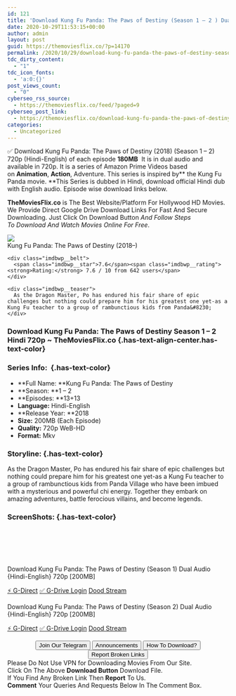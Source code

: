 ```yaml
---
id: 121
title: 'Download Kung Fu Panda: The Paws of Destiny (Season 1 – 2 ) Dual Audio {Hindi-English} 720p WeB-HD [200MB]'
date: 2020-10-29T11:53:15+00:00
author: admin
layout: post
guid: https://themoviesflix.co/?p=14170
permalink: /2020/10/29/download-kung-fu-panda-the-paws-of-destiny-season-1-2-dual-audio-hindi-english-720p-web-hd-200mb/
tdc_dirty_content:
  - "1"
tdc_icon_fonts:
  - 'a:0:{}'
post_views_count:
  - "0"
cyberseo_rss_source:
  - https://themoviesflix.co/feed/?paged=9
cyberseo_post_link:
  - https://themoviesflix.co/download-kung-fu-panda-the-paws-of-destiny-season-1-2-hindi-english-720p/
categories:
  - Uncategorized
---
```

✅ Download Kung Fu Panda: The Paws of Destiny (2018) (Season 1 – 2)&nbsp; 720p (Hindi-English) of each episode&nbsp;**180MB**&nbsp;&nbsp;It is in dual audio and available in&nbsp;720p. It is a series of Amazon Prime Videos based on&nbsp;**Animation**,&nbsp;**Action**,&nbsp;Adventure. This series is inspired by**&nbsp;the Kung Fu Panda movie.&nbsp;**This Series is dubbed in Hindi, download official Hindi dub with English audio. Episode wise download links below.

**TheMoviesFlix.co**&nbsp;is The Best Website/Platform For Hollywood HD Movies. We Provide Direct Google Drive Download Links For Fast And Secure Downloading. Just Click On Download Button&nbsp;_And Follow Steps To&nbsp;Download And Watch Movies Online For Free_.

<div class="imdbwp imdbwp--movie dark">
  <div class="imdbwp__thumb">
    <a class="imdbwp__link" target="_blank" title="Kung Fu Panda: The Paws of Destiny" href="https://www.imdb.com/title/tt8271176/" rel="nofollow noopener noreferrer"><img class="imdbwp__img" src="https://m.media-amazon.com/images/M/MV5BZjBmYWMwYzMtZTRkMi00MjRhLTk3MmItZTkzYmNiYzdlMjhiXkEyXkFqcGdeQXVyODk4OTc3MTY@._V1_SX300.jpg" /></a>
  </div>
  
  <div class="imdbwp__content">
    <div class="imdbwp__header">
      <span class="imdbwp__title">Kung Fu Panda: The Paws of Destiny</span> (2018–)
    </div>
    
    <div class="imdbwp__belt">
      <span class="imdbwp__star">7.6</span><span class="imdbwp__rating"><strong>Rating:</strong> 7.6 / 10 from 642 users</span>
    </div>
    
    <div class="imdbwp__teaser">
      As the Dragon Master, Po has endured his fair share of epic challenges but nothing could prepare him for his greatest one yet-as a Kung Fu teacher to a group of rambunctious kids from Panda&#8230;
    </div>
  </div>
</div>

### Download Kung Fu Panda: The Paws of Destiny Season 1 – 2 Hindi 720p ~ TheMoviesFlix.co {.has-text-align-center.has-text-color}

### Series Info:&nbsp; {.has-text-color}

  * **Full Name:&nbsp;**Kung Fu Panda: The Paws of Destiny
  * **Season:&nbsp;**1 – 2
  * **Episodes:&nbsp;**13+13
  * **Language:**&nbsp;Hindi-English
  * **Release Year:&nbsp;**2018
  * **Size:**&nbsp;200MB (Each Episode)
  * **Quality:**&nbsp;720p WeB-HD
  * **Format:**&nbsp;Mkv

### Storyline: {.has-text-color}

As the Dragon Master, Po has endured his fair share of epic challenges but nothing could prepare him for his greatest one yet-as a Kung Fu teacher to a group of rambunctious kids from Panda Village who have been imbued with a mysterious and powerful chi energy. Together they embark on amazing adventures, battle ferocious villains, and become legends.

### ScreenShots: {.has-text-color}

<div class="wp-block-image">
  <figure class="aligncenter"><img src="https://i.imgur.com/SnqNA1I.jpg" alt /></figure>
</div>

<div class="wp-block-image">
  <figure class="aligncenter"><img src="https://i.imgur.com/CAzfKVH.jpg" alt title="source: imgur.com" /></figure>
</div>

<div class="wp-block-image">
  <figure class="aligncenter"><img src="https://i.imgur.com/8D307Tq.jpg" alt title="source: imgur.com" /></figure>
</div>

<div class="wp-block-image">
  <figure class="aligncenter"><img src="https://i.imgur.com/nzTVxrY.jpg" alt /></figure>
</div>

<div class="wp-block-image">
  <figure class="aligncenter"><img src="https://i.imgur.com/FXcsnEM.jpg" alt title="source: imgur.com" /></figure>
</div>

<div class="wp-block-image">
  <figure class="aligncenter"><img src="https://i.imgur.com/mzKOgAb.jpg" alt /></figure>
</div>

<p class="has-text-align-center has-text-color has-medium-font-size">
  Download Kung Fu Panda: The Paws of Destiny (Season 1) Dual Audio {Hindi-English} 720p [200MB]
</p>

<p class="has-text-align-center">
  <a class="maxbutton-13 maxbutton maxbutton-g-direct-1" target="_blank" title="tooltip" rel="nofollow noopener noreferrer" href="https://coinquint.com/a18300/"><span class="mb-text">⚡️ G-Direct</span></a> <a class="maxbutton-14 maxbutton maxbutton-g-drive" target="_blank" title="tooltip" rel="nofollow noopener noreferrer" href="https://coinquint.com/a18302/"><span class="mb-text">✅ G-Drive Login</span></a> <a class="maxbutton-15 maxbutton maxbutton-dood-stream" target="_blank" title="tooltip" rel="nofollow noopener noreferrer" href="https://coinquint.com/a18305/"><span class="mb-text">Dood Stream</span></a>
</p>

<p class="has-text-align-center has-text-color has-medium-font-size">
  Download Kung Fu Panda: The Paws of Destiny (Season 2) Dual Audio {Hindi-English} 720p [200MB]
</p>

<p class="has-text-align-center">
  <a class="maxbutton-13 maxbutton maxbutton-g-direct-1" target="_blank" title="tooltip" rel="nofollow noopener noreferrer" href="https://coinquint.com/a18308/"><span class="mb-text">⚡️ G-Direct</span></a> <a class="maxbutton-14 maxbutton maxbutton-g-drive" target="_blank" title="tooltip" rel="nofollow noopener noreferrer" href="https://coinquint.com/a18310/"><span class="mb-text">✅ G-Drive Login</span></a> <a class="maxbutton-15 maxbutton maxbutton-dood-stream" target="_blank" title="tooltip" rel="nofollow noopener noreferrer" href="https://coinquint.com/a18312/"><span class="mb-text">Dood Stream</span></a>
</p>

<center>
</center>

<center>
  <a href="https://t.me/themoviesflixcom" target="_blank" data-wpel-link="external" rel="nofollow external noopener noreferrer"><button class="button button5">Join Our Telegram</button></a> <a href="https://themoviesflix.co/download-kung-fu-panda-the-paws-of-destiny-season-1-2-hindi-english-720p/#" target="_blank" data-wpel-link="external" rel="nofollow external noopener noreferrer"><button class="button button5">Announcements</button></a> <a href="https://themoviesflix.com/how-to-download/" target="_blank" data-wpel-link="external" rel="nofollow external noopener noreferrer"><button class="button button5">How To Download?</button></a> <a href="https://themoviesflix.co/download-kung-fu-panda-the-paws-of-destiny-season-1-2-hindi-english-720p/#" target="_blank" data-wpel-link="external" rel="nofollow external noopener noreferrer"><button class="button button5">Report Broken Links</button></a>
</center>

<div class="alert alert-danger">
  Please Do Not Use VPN for Downloading Movies From Our Site.
</div>

<div class="alert alert-success">
  Click On The Above <strong>Download Button</strong> Download File.
</div>

<div class="alert alert-warning">
  If You Find Any Broken Link Then <strong>Report</strong> To Us.
</div>

<div class="alert alert-info">
  <strong>Comment</strong> Your Queries And Requests Below In The Comment Box.
</div>